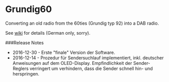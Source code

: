 # Grundig60

Converting an old radio from the 60ties (Grundig typ 92) into a DAB radio.

See [wiki](https://github.com/teuler/Grundig60/wiki) for details (German only, sorry).

###Release Notes

* 2016-12-30 - Erste "finale" Version der Software.
* 2016-12-14 - Prozedur für Sendersuchlauf implementiert, inkl. deutscher Anweisungen auf dem OLED-Display. Empfindlichkeit der Sender-Reglers verringert um verhindern, dass die Sender schnell hin- und herspringen.

